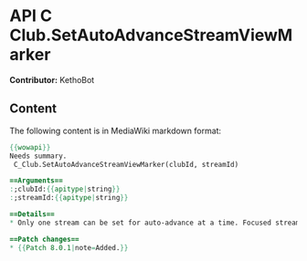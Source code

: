 # API C Club.SetAutoAdvanceStreamViewMarker

**Contributor:** KethoBot

## Content

The following content is in MediaWiki markdown format:

```mediawiki
{{wowapi}}
Needs summary.
 C_Club.SetAutoAdvanceStreamViewMarker(clubId, streamId)

==Arguments==
:;clubId:{{apitype|string}}
:;streamId:{{apitype|string}}

==Details==
* Only one stream can be set for auto-advance at a time. Focused streams will have their view times advanced automatically.

==Patch changes==
* {{Patch 8.0.1|note=Added.}}
```